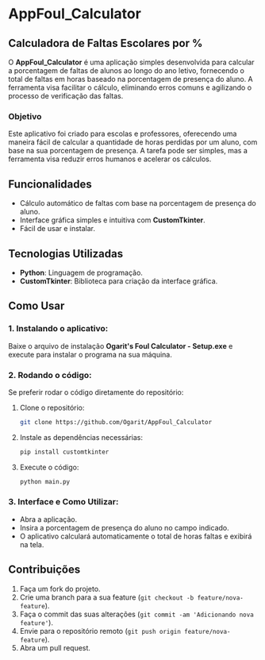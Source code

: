 # AppFoul_Calculator
## Calculadora de Faltas Escolares por %

O **AppFoul_Calculator** é uma aplicação simples desenvolvida para calcular a porcentagem de faltas de alunos ao longo do ano letivo, fornecendo o total de faltas em horas baseado na porcentagem de presença do aluno. A ferramenta visa facilitar o cálculo, eliminando erros comuns e agilizando o processo de verificação das faltas.

### Objetivo
Este aplicativo foi criado para escolas e professores, oferecendo uma maneira fácil de calcular a quantidade de horas perdidas por um aluno, com base na sua porcentagem de presença. A tarefa pode ser simples, mas a ferramenta visa reduzir erros humanos e acelerar os cálculos.

## Funcionalidades
- Cálculo automático de faltas com base na porcentagem de presença do aluno.
- Interface gráfica simples e intuitiva com **CustomTkinter**.
- Fácil de usar e instalar.

## Tecnologias Utilizadas
- **Python**: Linguagem de programação.
- **CustomTkinter**: Biblioteca para criação da interface gráfica.

## Como Usar

### 1. Instalando o aplicativo:

Baixe o arquivo de instalação **Ogarit's Foul Calculator - Setup.exe** e execute para instalar o programa na sua máquina.

### 2. Rodando o código:

Se preferir rodar o código diretamente do repositório:

1. Clone o repositório:
    ```bash
    git clone https://github.com/Ogarit/AppFoul_Calculator
    ```

2. Instale as dependências necessárias:
    ```bash
    pip install customtkinter
    ```

3. Execute o código:
    ```bash
    python main.py
    ```

### 3. Interface e Como Utilizar:

- Abra a aplicação.
- Insira a porcentagem de presença do aluno no campo indicado.
- O aplicativo calculará automaticamente o total de horas faltas e exibirá na tela.


## Contribuições

1. Faça um fork do projeto.
2. Crie uma branch para a sua feature (`git checkout -b feature/nova-feature`).
3. Faça o commit das suas alterações (`git commit -am 'Adicionando nova feature'`).
4. Envie para o repositório remoto (`git push origin feature/nova-feature`).
5. Abra um pull request.
